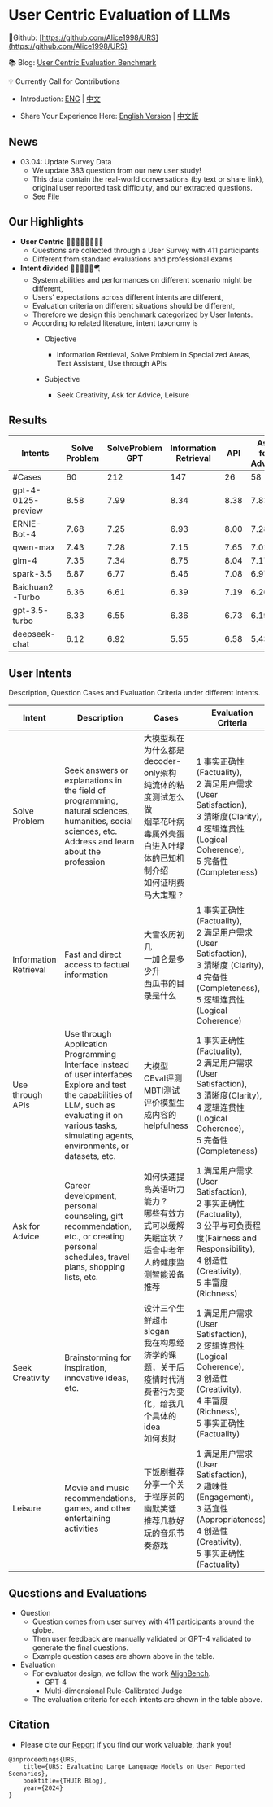 # User Centric Evaluation of LLMs

📍Github: [https://github.com/Alice1998/URS](https://github.com/Alice1998/URS)

📚 Blog: [User Centric Evaluation Benchmark](https://jiayinwang.notion.site/User-Centric-Evaluation-of-LLMs-e2fae792b39e43ec81b5428437688720?pvs=4)

💡 Currently Call for Contributions

- Introduction: [ENG](Contribution.md) | [中文](Contribution-CN.md)

- Share Your Experience Here: [English Version](https://www.wjx.cn/vm/Qc5XIm2.aspx#) | [中文版](https://www.wjx.cn/vm/YKqvOL9.aspx#)



## News

- 03.04: Update Survey Data
  - We update 383 question from our new user study!
  - This data contain the real-world conversations (by text or share link), original user reported task difficulty, and our extracted questions.
  - See [File](data/0304-update.csv)


## Our Highlights

* **User Centric** 🏄🏻‍♀️🏄🏼🏄🏽‍♂️
  * Questions are collected through a User Survey with 411 participants
  * Different from standard evaluations and professional exams
* **Intent divided** 🙇🧑‍💻🧑‍🎨🪂
  * System abilities and performances on different scenario might be different,
  * Users’ expectations across different intents are different,
  * Evaluation criteria on different situations should be different,
  * Therefore we design this benchmark categorized by User Intents.
  * According to related literature, intent taxonomy is
    * Objective
      * Information Retrieval, Solve Problem in Specialized Areas, Text Assistant, Use through APIs
  
    * Subjective
      * Seek Creativity, Ask for Advice, Leisure
  

## Results

| Intents            | Solve Problem | SolveProblem GPT | Information Retrieval | API  | Ask for Advice | Seek Creativity | Leisure | All  |
| ------------------ | ------------- | ---------------- | --------------------- | ---- | -------------- | --------------- | ------- | ---- |
| #Cases             | 60            | 212              | 147                   | 26   | 58             | 57              | 60      | 620  |
| gpt-4-0125-preview | 8.58          | 7.99             | 8.34                  | 8.38 | 7.83           | 7.56            | 7.70    | 8.06 |
| ERNIE-Bot-4        | 7.68          | 7.25             | 6.93                  | 8.00 | 7.28           | 7.07            | 6.97    | 7.21 |
| qwen-max           | 7.43          | 7.28             | 7.15                  | 7.65 | 7.02           | 6.79            | 6.63    | 7.15 |
| glm-4              | 7.35          | 7.34             | 6.75                  | 8.04 | 7.17           | 6.84            | 5.95    | 7.03 |
| spark-3.5          | 6.87          | 6.77             | 6.46                  | 7.08 | 6.97           | 6.39            | 6.17    | 6.64 |
| Baichuan2-Turbo    | 6.36          | 6.61             | 6.39                  | 7.19 | 6.26           | 5.81            | 5.68    | 6.36 |
| gpt-3.5-turbo      | 6.33          | 6.55             | 6.36                  | 6.73 | 6.19           | 5.14            | 5.52    | 6.23 |
| deepseek-chat      | 6.12          | 6.92             | 5.55                  | 6.58 | 5.43           | 5.89            | 4.23    | 6.01 |

## User Intents

Description, Question Cases and Evaluation Criteria under different Intents.

| Intent                | Description                                                  | Cases                                                        | Evaluation Criteria                                          |
| --------------------- | ------------------------------------------------------------ | ------------------------------------------------------------ | ------------------------------------------------------------ |
| Solve Problem         | Seek answers or explanations in the field of programming, natural sciences, humanities, social sciences, etc.<br />Address and learn about the profession | 大模型现在为什么都是decoder-only架构<br />纯流体的粘度测试怎么做<br />烟草花叶病毒属外壳蛋白进入叶绿体的已知机制介绍<br />如何证明费马大定理？ | 1 事实正确性(Factuality),<br />2 满足用户需求(User Satisfaction), <br />3 清晰度(Clarity), <br />4 逻辑连贯性(Logical Coherence), <br />5 完备性(Completeness) |
| Information Retrieval | Fast and direct access to factual information                | 大雪农历初几<br />一加仑是多少升<br />西瓜书的目录是什么     | 1 事实正确性(Factuality),<br />2 满足用户需求(User Satisfaction), <br />3 清晰度 (Clarity), <br />4 完备性 (Completeness), <br />5 逻辑连贯性(Logical Coherence) |
| Use through APIs      | Use through Application Programming Interface instead of user interfaces<br />Explore and test the capabilities of LLM, such as evaluating it on various tasks, simulating agents, environments, or datasets, etc. | 大模型CEval评测<br />MBTI测试<br />评价模型生成内容的helpfulness | 1 事实正确性(Factuality),<br />2 满足用户需求(User Satisfaction), <br />3 清晰度(Clarity), <br />4 逻辑连贯性(Logical Coherence), <br />5 完备性(Completeness) |
| Ask for Advice        | Career development, personal counseling, gift recommendation, etc., or creating personal schedules, travel plans, shopping lists, etc. | 如何快速提高英语听力能力？<br />哪些有效方式可以缓解失眠症状？<br />适合中老年人的健康监测智能设备推荐 | 1 满足用户需求(User Satisfaction),<br />2 事实正确性(Factuality), <br />3 公平与可负责程度(Fairness and Responsibility), <br />4 创造性(Creativity), <br />5 丰富度(Richness) |
| Seek Creativity       | Brainstorming for inspiration, innovative ideas, etc.        | 设计三个生鲜超市slogan<br />我在构思经济学的课题，关于后疫情时代消费者行为变化，给我几个具体的idea<br />如何发财 | 1 满足用户需求(User Satisfaction),<br />2 逻辑连贯性(Logical Coherence), <br />3 创造性(Creativity), <br />4 丰富度(Richness), <br />5 事实正确性(Factuality) |
| Leisure               | Movie and music recommendations, games, and other entertaining activities | 下饭剧推荐<br />分享一个关于程序员的幽默笑话<br />推荐几款好玩的音乐节奏游戏 | 1 满足用户需求(User Satisfaction),<br />2 趣味性 (Engagement), <br />3 适宜性 (Appropriateness), <br />4 创造性 (Creativity), <br />5 事实正确性 (Factuality) |

## Questions and Evaluations

- Question
  - Question comes from user survey with 411 participants around the globe.
  - Then user feedback are manually validated or GPT-4 validated to generate the final questions.
  - Example question cases are shown above in the table.
- Evaluation
  - For evaluator design, we follow the work [AlignBench](https://arxiv.org/pdf/2311.18743.pdf).
    - GPT-4
    - Multi-dimensional Rule-Calibrated Judge
  - The evaluation criteria for each intents are shown in the table above.

## Citation

- Please cite our [Report](https://jiayinwang.notion.site/User-Centric-Evaluation-of-LLMs-e2fae792b39e43ec81b5428437688720?pvs=4) if you find our work valuable, thank you!

```
@inproceedings{URS,
	title={URS: Evaluating Large Language Models on User Reported Scenarios},
	booktitle={THUIR Blog},
	year={2024}
}
```
